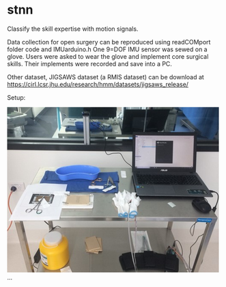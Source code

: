 # stnn

Classify the skill expertise with motion signals.

Data collection for open surgery can be reproduced using readCOMport folder code and IMUarduino.h
One 9=DOF IMU sensor was sewed on a glove. Users were asked to wear the glove and implement core surgical skills. Their implements were recorded and save into a PC.

Other dataset, JIGSAWS dataset (a RMIS dataset) can be download at https://cirl.lcsr.jhu.edu/research/hmm/datasets/jigsaws_release/

Setup:

<img src="./Picture1.jpg">
...
